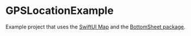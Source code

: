 # GPSLocationExample

Example project that uses the [SwiftUI Map](https://developer.apple.com/documentation/mapkit/map) and the [BottomSheet package](https://github.com/adamfootdev/BottomSheet).
